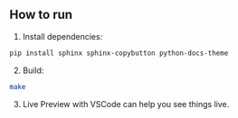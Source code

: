 ## How to run

1. Install dependencies:
```bash
pip install sphinx sphinx-copybutton python-docs-theme
```

2. Build:
```bash
make
```

3. Live Preview with VSCode can help you see things live.